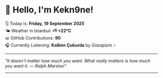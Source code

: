 # 👋 Hello, I'm Kekn9ne!

🗓️ Today is: **Friday, 19 September 2025**  
🌤️ Weather in Istanbul: **⛅️  +22°C**  
📊 GitHub Contributions: **90**  
🎧 Currently Listening: **Kalbim Çukurda** by *Gazapizm* 🎶

---

_"It doesn't matter how much you want. What really matters is how much you want it. — *Ralph Marston*"_

---
